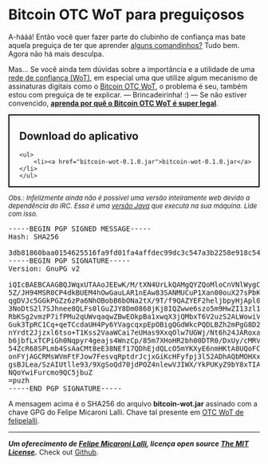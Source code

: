 <!-- MIT License, by Felipe Micaroni Lalli -->

<html>
<head>
</head>

<body>
<h1>Bitcoin OTC WoT para preguiçosos</h1>

<p>
    A-hááá! Então você quer fazer parte do clubinho de confiança mas bate aquela preguiça de ter que aprender <a href="https://wiki.bitcoin-otc.com/wiki/Beginners_Guide">alguns comandinhos?</a>
    Tudo bem. Agora não há mais desculpa.
</p>

<p>
    Mas... Se você ainda tem dúvidas sobre a importância e a utilidade de uma <a href="https://en.wikipedia.org/wiki/Web_of_trust">rede de confiança (WoT)</a>,
    em especial uma que utilize algum mecanismo de assinaturas digitais como o <a href="https://bitcoin-otc.com/trust.php">Bitcoin OTC WoT</a>,
    o problema é seu, também estou com preguiça de te explicar. &mdash; Brincadeirinha! :) &mdash; Se não estiver convencido,
    <b><a href="superlegal.html">aprenda por quê o Bitcoin OTC WoT é super legal</a></b>.
</p>

<div style="border: 2px black solid; padding-left: 20px;">
    <h2>Download do aplicativo</h2>

    <ul>
        <li><a href="bitcoin-wot-0.1.0.jar">bitcoin-wot-0.1.0.jar</a></li>
    </ul>
</div>

<p style="font-size: small; font-style: italic;">
    Obs.: Infelizmente ainda não é possível uma versão inteiramente web devido a dependência do IRC. Essa é uma <a href="https://www.java.com/pt_BR/download/">versão Java</a> que executa na sua máquina.
    Lide com isso.
</p>

<pre>
-----BEGIN PGP SIGNED MESSAGE-----
Hash: SHA256

3db81860baa0154625516fa9fd01fa4affdec99dc3c547a3b2258e918c54deb1  bitcoin-wot-0.1.0.jar
-----BEGIN PGP SIGNATURE-----
Version: GnuPG v2

iQIcBAEBCAAGBQJWqxUTAAoJEEwK/M/tXN4UrLkQAMgQYZQoMloCnVNlWygCw91P
5Z/JH94MSR0CP4dkBUEM4hOwGauLAR1nEAw83SANMUCuP1Xan00ouX27sPbKw4Ti
qgDVJc5GGkPGZz6zPa6NhOBobB6bONa2tX/9T/f9QAZYEF2heljbpyHjApl00Naf
3NoDtS2l7SJhnee8QLFs0lGuZJY8Dm0868jKj8IQZwwe6szo5m9HwZI13zl1mw3I
RbKSg2vmzP7ifPMu2qUWvqaqwZBwEOkpBa1xwqX3jQMbxT6V2uzS2ALWowiVaxfB
Guk3TpRC1Cq+qeTCcdaUH4Py6YVagcqxpEpOBigQGdWkcPQDLBZh2mPgG8D21wgv
nYrdt2Jjzxl6tso+T1Kss2VaaWCai7eUHas9XxqOlw7UGWj/Nt6h24JARoxag1eT
b6jbfLxTCPiGh0Nqpyr4geajs4WnzCp/85m7XHoHR2bh00DTR0/DxUy/cMRVrzST
54ZcR68SPLmb4SsAaCMt8eE38NEf17QDhEjdQLcO5mYKXyE6nmHKtA8UQoFCsyxo
onFYjAGCRMsWVmFtFJow7FesvqRptdrJcjxGiKcHFyfpj3l52ADhAQbMOHXx4Tw0
gsBJLea/SzAIUtlle93/9XgSoQd70jdPOZ4nlewVJIWX/YkPUKyZ9bY8xTIAJBpo
NQoYwiFurcmo9QC5jbuZ
=puzh
-----END PGP SIGNATURE-----
</pre>

<p>
    A mensagem acima é o SHA256 do arquivo <b>bitcoin-wot.jar</b> assinado com a chave GPG do Felipe Micaroni Lalli. Chave tal presente em <a href="https://bitcoin-otc.com/viewgpg.php?nick=felipelalli">OTC WoT de felipelalli</a>.
</p>

<hr>

<footer>
    <b><i>Um oferecimento de <a href="https://bitcoin-otc.com/viewratingdetail.php?nick=felipelalli">Felipe Micaroni Lalli</a>, licença open source <a href="https://opensource.org/licenses/MIT">The MIT License</a>.</i></b>
    Check out <a href="https://github.com/btcbrdev/wot-for-the-lazy">Github</a>.
</footer>

</body>
</html>
